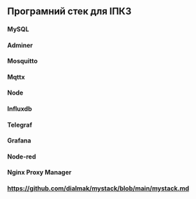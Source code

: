 ## Програмний стек для ІПКЗ<br>
#### MySQL	
#### Adminer
#### Mosquitto
#### Mqttx	
#### Node	
#### Influxdb
#### Telegraf	
#### Grafana
#### Node-red
#### Nginx Proxy Manager
#### https://github.com/dialmak/mystack/blob/main/mystack.md
